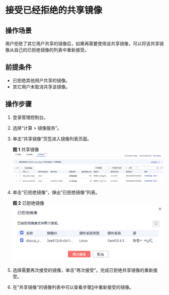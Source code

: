 # 接受已经拒绝的共享镜像<a name="ims_01_0309"></a>

## 操作场景<a name="section18852554406"></a>

用户拒绝了其它用户共享的镜像后，如果再需要使用该共享镜像，可以将该共享镜像从自己的已拒绝镜像的列表中重新接受。

## 前提条件<a name="section11042017144143"></a>

-   已拒绝其他用户共享的镜像。
-   其它用户未取消共享该镜像。

## 操作步骤<a name="section63675874144143"></a>

1.  登录管理控制台。
2.  选择“计算 \> 镜像服务”。
3.  单击“共享镜像”页签进入镜像列表页面。

    **图 1**  共享镜像<a name="fig42852375171821"></a>  
    ![](figures/共享镜像-2.png "共享镜像-2")

4.  单击“已拒绝镜像”，弹出“已拒绝镜像”列表。

    **图 2**  已拒绝镜像<a name="fig5763987172141"></a>  
    ![](figures/已拒绝镜像.png "已拒绝镜像")

5.  <a name="li3277469710524"></a>选择需要再次接受的镜像，单击“再次接受”。完成已拒绝共享镜像的重新接受。
6.  在“共享镜像”的镜像列表中可以查看步骤[5](#li3277469710524)中重新接受的镜像。

